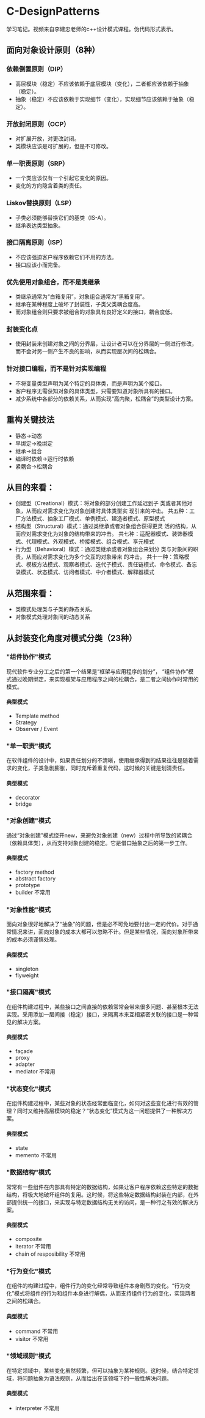 # C-DesignPatterns
学习笔记。视频来自李建忠老师的c++设计模式课程。伪代码形式表示。

## 面向对象设计原则（8种）

### 依赖倒置原则（DIP）
- 高层模块（稳定）不应该依赖于底层模块（变化），二者都应该依赖于抽象（稳定）。
- 抽象（稳定）不应该依赖于实现细节（变化），实现细节应该依赖于抽象（稳定）。

### 开放封闭原则（OCP）
- 对扩展开放，对更改封闭。
- 类模块应该是可扩展的，但是不可修改。

### 单一职责原则（SRP）
- 一个类应该仅有一个引起它变化的原因。
- 变化的方向隐含着类的责任。

### Liskov替换原则（LSP）
- 子类必须能够替换它们的基类（IS-A）。
- 继承表达类型抽象。

### 接口隔离原则（ISP）
- 不应该强迫客户程序依赖它们不用的方法。
- 接口应该小而完备。

### 优先使用对象组合，而不是类继承
- 类继承通常为“白箱复用”，对象组合通常为“黑箱复用”。
- 继承在某种程度上破坏了封装性，子类父类耦合度高。
- 而对象组合则只要求被组合的对象具有良好定义的接口，耦合度低。

### 封装变化点
- 使用封装来创建对象之间的分界层，让设计者可以在分界层的一侧进行修改，而不会对另一侧产生不良的影响，从而实现层次间的松耦合。

### 针对接口编程，而不是针对实现编程
- 不将变量类型声明为某个特定的具体类，而是声明为某个接口。
- 客户程序无需获知对象的具体类型，只需要知道对象所具有的接口。
- 减少系统中各部分的依赖关系，从而实现“高内聚，松耦合”的类型设计方案。

## 重构关键技法
- 静态->动态
- 早绑定->晚绑定
- 继承->组合
- 编译时依赖->运行时依赖
- 紧耦合->松耦合

## 从目的来看：
- 创建型（Creational）模式：将对象的部分创建工作延迟到子
类或者其他对象，从而应对需求变化为对象创建时具体类型实
现引来的冲击。
共五种：工厂方法模式、抽象工厂模式、单例模式、建造者模式、原型模式
- 结构型（Structural）模式：通过类继承或者对象组合获得更灵
活的结构，从而应对需求变化为对象的结构带来的冲击。
共七种：适配器模式、装饰器模式、代理模式、外观模式、桥接模式、组合模式、享元模式
- 行为型（Behavioral）模式：通过类继承或者对象组合来划分
类与对象间的职责，从而应对需求变化为多个交互的对象带来
的冲击。 
共十一种：策略模式、模板方法模式、观察者模式、迭代子模式、责任链模式、命令模式、备忘录模式、状态模式、访问者模式、中介者模式、解释器模式
## 从范围来看：
- 类模式处理类与子类的静态关系。
- 对象模式处理对象间的动态关系

## 从封装变化角度对模式分类（23种）

### "组件协作"模式
现代软件专业分工之后的第一个结果是“框架与应用程序的划分”， “组件协作”模式通过晚期绑定，来实现框架与应用程序之间的松耦合，是二者之间协作时常用的模式。

#### 典型模式
- Template method
- Strategy
- Observer / Event

### "单一职责"模式
在软件组件的设计中，如果责任划分的不清晰，使用继承得到的结果往往是随着需求的变化，子类急剧膨胀，同时充斥着重复代码，这时候的关键是划清责任。

#### 典型模式
- decorator
- bridge

### "对象创建"模式
通过“对象创建”模式绕开new，来避免对象创建（new）过程中所导致的紧耦合（依赖具体类），从而支持对象创建的稳定。它是借口抽象之后的第一步工作。

#### 典型模式
- factory method
- abstract factory
- prototype
- builder 不常用

### "对象性能"模式
面向对象很好地解决了“抽象”的问题，但是必不可免地要付出一定的代价。对于通常情况来讲，面向对象的成本大都可以忽略不计。但是某些情况，面向对象所带来的成本必须谨慎处理。

#### 典型模式
- singleton
- flyweight

### "接口隔离"模式
在组件构建过程中，某些接口之间直接的依赖常常会带来很多问题、甚至根本无法实现。采用添加一层间接（稳定）接口，来隔离本来互相紧密关联的接口是一种常见的解决方案。

#### 典型模式
- façade
- proxy
- adapter
- mediator 不常用

### "状态变化"模式
在组件构建过程中，某些对象的状态经常面临变化，如何对这些变化进行有效的管理？同时又维持高层模块的稳定？“状态变化”模式为这一问题提供了一种解决方案。

#### 典型模式
- state
- memento 不常用

### "数据结构"模式
常常有一些组件在内部具有特定的数据结构，如果让客户程序依赖这些特定的数据结构，将极大地破坏组件的复用。这时候，将这些特定数据结构封装在内部，在外部提供统一的接口，来实现与特定数据结构无关的访问，是一种行之有效的解决方案。

#### 典型模式
- composite
- iterator 不常用
- chain of resposibility 不常用

### "行为变化"模式
在组件的构建过程中，组件行为的变化经常导致组件本身剧烈的变化。“行为变化”模式将组件的行为和组件本身进行解偶，从而支持组件行为的变化，实现两者之间的松耦合。

#### 典型模式
- command 不常用
- visitor 不常用

### "领域规则"模式
在特定领域中，某些变化虽然频繁，但可以抽象为某种规则。这时候，结合特定领域，将问题抽象为语法规则，从而给出在该领域下的一般性解决问题。

#### 典型模式
- interpreter 不常用